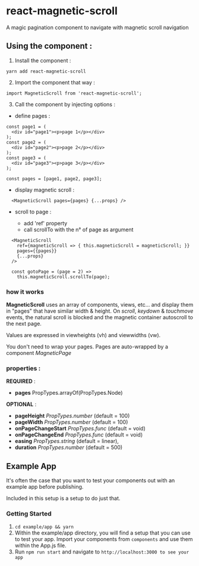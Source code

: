 
# react-magnetic-scroll

A magic pagination component to navigate with magnetic scroll navigation


## Using the component :
1. Install the component :

 ```yarn add react-magnetic-scroll```

2. Import the component that way :

 ```import MagneticScroll from 'react-magnetic-scroll';```

3. Call the component by injecting options :

  * define pages :

  ```
  const page1 = (
    <div id="page1"><p>page 1</p></div>
  );
  const page2 = (
    <div id="page2"><p>page 2</p></div>
  );
  const page3 = (
    <div id="page3"><p>page 3</p></div>
  );

  const pages = [page1, page2, page3];
  ```

  * display magnetic scroll :

  ```
    <MagneticScroll pages={pages} {...props} />
  ```

  * scroll to page :

    * add 'ref' property
    * call scrollTo with the n° of page as argument

  ```
    <MagneticScroll
      ref={magneticScroll => { this.magneticScroll = magneticScroll; }}
      pages={{pages}}
      {...props}
    />
  ```

  ```
    const gotoPage = (page = 2) =>
      this.magneticScroll.scrollTo(page);
  ```

### how it works

__MagneticScroll__ uses an array of components, views, etc... and display them in "pages" that have similar width & height. On *scroll*, *keydown* & *touchmove* events, the natural scroll is blocked and the magnetic container autoscroll to the next page.

Values are expressed in viewheights (vh) and viewwidths (vw).

You don't need to wrap your pages. Pages are auto-wrapped by a component *MagneticPage*

### properties :

__REQUIRED__ :

* **pages** PropTypes.arrayOf(PropTypes.Node)

__OPTIONAL__ :

* **pageHeight** *PropTypes.number* (default = 100)
* **pageWidth** *PropTypes.number* (default = 100)
* **onPageChangeStart** *PropTypes.func* (default = void)
* **onPageChangeEnd** *PropTypes.func* (default = void)
* **easing** *PropTypes.string* (default = linear),
* **duration** *PropTypes.number* (default = 500)

## Example App
It's often the case that you want to test your components out with an example app before publishing.

Included in this setup is a setup to do just that.

### Getting Started
1. `cd example/app && yarn`
2.  Within the example/app directory, you will find a setup that you can use to test your app.  Import your components from `components` and use them within the App.js file.
3. Run `npm run start` and navigate to `http://localhost:3000 to see your app`
